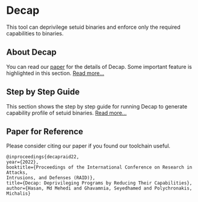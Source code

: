 # Decap
This tool can deprivilege setuid binaries and enforce only the required capabilities to binaries.

## About Decap
You can read our [paper](https://www3.cs.stonybrook.edu/~mdhasan/papers/decap.raid22.pdf) for the details of Decap. Some important feature is highlighted in this section. [Read more...](https://hasanmdme.github.io/decap/website/about.html)

## Step by Step Guide
This section shows the step by step guide for running Decap to generate capability profile of setuid binaries. [Read more...](https://hasanmdme.github.io/decap/website/stepbystepguide.html)

## Paper for Reference
Please consider citing our paper if you found our toolchain useful.
```
@inproceedings{decapraid22,
year={2022},
booktitle={Proceedings of the International Conference on Research in Attacks,
Intrusions, and Defenses (RAID)},
title={Decap: Deprivileging Programs by Reducing Their Capabilities},
author={Hasan, Md Mehedi and Ghavamnia, Seyedhamed and Polychronakis, Michalis}
```


